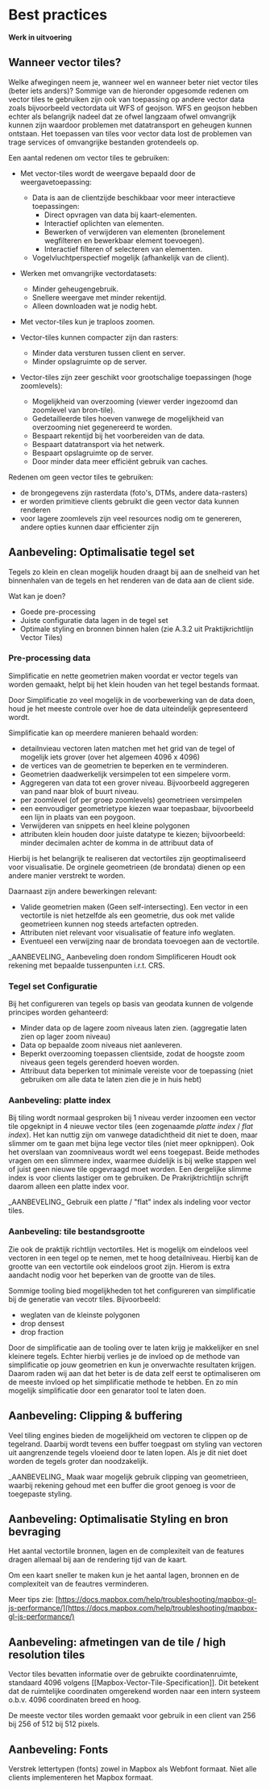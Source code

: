 # Best practices
**Werk in uitvoering**

## Wanneer vector tiles?

Welke afwegingen neem je, wanneer wel en wanneer beter niet vector tiles (beter iets 
anders)?
Sommige van de hieronder opgesomde redenen om vector tiles te gebruiken zijn ook van 
toepassing op andere vector data zoals bijvoorbeeld vectordata uit WFS of geojson. 
WFS en geojson hebben echter als belangrijk nadeel dat ze ofwel langzaam ofwel 
omvangrijk kunnen zijn waardoor problemen met datatransport en geheugen kunnen 
ontstaan. Het toepassen van tiles voor vector data lost de problemen van trage 
services of omvangrijke bestanden grotendeels op.

Een aantal redenen om vector tiles te gebruiken:

* Met vector-tiles wordt de weergave bepaald door de weergavetoepassing:
  * Data is aan de clientzijde beschikbaar voor meer interactieve toepassingen:
    * Direct opvragen van data bij kaart-elementen.
    * Interactief oplichten van elementen.
    * Bewerken of verwijderen van elementen (bronelement wegfilteren en bewerkbaar element toevoegen).
    * Interactief filteren of selecteren van elementen.
  * Vogelvluchtperspectief mogelijk (afhankelijk van de client).
* Werken met omvangrijke vectordatasets:
  * Minder geheugengebruik.
  * Snellere weergave met minder rekentijd.
  * Alleen downloaden wat je nodig hebt.

* Met vector-tiles kun je traploos zoomen.

* Vector-tiles kunnen compacter zijn dan rasters:
  * Minder data versturen tussen client en server.
  * Minder opslagruimte op de server.

* Vector-tiles zijn zeer geschikt voor grootschalige toepassingen (hoge zoomlevels):
  * Mogelijkheid van overzooming (viewer verder ingezoomd dan zoomlevel van bron-tile).
  * Gedetailleerde tiles hoeven vanwege de mogelijkheid van overzooming niet gegenereerd te worden.
  * Bespaart rekentijd bij het voorbereiden van de data.
  * Bespaart datatransport via het netwerk.
  * Bespaart opslagruimte op de server.
  * Door minder data meer efficiënt gebruik van caches.

Redenen om geen vector tiles te gebruiken:
*   de brongegevens zijn rasterdata (foto's, DTMs, andere data-rasters)
*   er worden primitieve clients gebruikt die geen vector data kunnen renderen
*   voor lagere zoomlevels zijn veel resources nodig om te genereren, andere opties kunnen daar efficienter zijn

## Aanbeveling: Optimalisatie tegel set

Tegels zo klein en clean mogelijk houden draagt bij aan de snelheid van het binnenhalen van de tegels en het renderen van de data aan de client side.

Wat kan je doen?

*   Goede pre-processing
*   Juiste configuratie data lagen in de tegel set
*   Optimale styling en bronnen binnen halen (zie A.3.2 uit Praktijkrichtlijn Vector Tiles)

### Pre-processing data

Simplificatie en nette geometrien maken voordat er vector tegels van worden gemaakt, helpt bij het klein houden van het tegel bestands formaat.

Door Simplificatie zo veel mogelijk in de voorbewerking van de data doen, houd je het meeste controle over hoe de data uiteindelijk gepresenteerd wordt.

Simplificatie kan op meerdere manieren behaald worden:

* detailnvieau vectoren laten matchen met het grid van de tegel of mogelijk iets grover (over het algemeen 4096 x 4096)  
* de vertices van de geometrien te beperken en te verminderen.
* Geometrien daadwerkelijk versimpelen tot een simpelere vorm.
* Aggregeren van data tot een grover niveau. Bijvoorbeeld aggregeren van pand naar blok of buurt niveau.
* per zoomlevel (of per groep zoomlevels) geometrieen versimpelen 
* een eenvoudiger geometrietype kiezen waar toepasbaar, bijvoorbeeld een lijn in plaats van een poygoon. 
*   Verwijderen van snippets en heel kleine polygonen
*   attributen klein houden door juiste datatype te kiezen; bijvoorbeeld: minder decimalen achter de komma in de attribuut data of

Hierbij is het belangrijk te realiseren dat vectortiles zijn geoptimaliseerd voor visualisatie. De orginele geometrieen
(de brondata) dienen op een andere manier verstrekt te worden.

Daarnaast zijn andere bewerkingen relevant: 
* Valide geometrien maken (Geen self-intersecting). Een vector in een vectortile is niet hetzelfde als een geometrie, dus ook met valide geometrieen kunnen nog steeds artefacten optreden.
* Attributen niet relevant voor visualisatie of feature info weglaten.
* Eventueel een verwijzing naar de brondata toevoegen aan de vectortile. 

<div class="informative">
_AANBEVELING_ Aanbeveling doen rondom Simplificeren
Houdt ook rekening met bepaalde tussenpunten i.r.t. CRS.
</div>

### Tegel set Configuratie

Bij het configureren van tegels op basis van geodata kunnen de volgende principes worden gehanteerd:
  
* Minder data op de lagere zoom niveaus laten zien. (aggregatie laten zien op lager zoom niveau)
*   Data op bepaalde zoom niveaus niet aanleveren.
*   Beperkt overzooming toepassen clientside, zodat de hoogste zoom niveaus geen tegels gerenderd hoeven worden.
*   Attribuut data beperken tot minimale vereiste voor de toepassing (niet gebruiken om alle data te laten zien die je in huis hebt)

### Aanbeveling: platte index
Bij tiling wordt normaal gesproken bij 1 niveau verder inzoomen een vector tile opgeknipt in 4 nieuwe vector tiles (een zogenaamde _platte index_ / _flat index_). Het kan nuttig zijn om vanwege datadichtheid dit niet te doen, maar slimmer om te gaan met bijna lege vector tiles (niet meer opknippen). Ook het overslaan van zoomniveaus wordt wel eens toegepast. Beide methodes vragen om een slimmere index, waarmee duidelijk is bij welke stappen wel of juist geen nieuwe tile opgevraagd moet worden. Een dergelijke slimme index is voor clients lastiger om te gebruiken. De Prakrijktrichtlijn schrijft daarom alleen een platte index voor.

<div class="advisement">
_AANBEVELING_ Gebruik een platte / "flat" index als indeling voor vector tiles.
</div>


### Aanbeveling: tile bestandsgrootte

Zie ook de praktijk richtlijn vectortiles. Het is mogelijk om eindeloos veel vectoren in een tegel op te nemen, met te hoog detailniveau. Hierbij kan de grootte van een vectortile ook eindeloos groot zijn. Hierom is extra aandacht nodig voor het beperken van de grootte van de tiles.  

Sommige tooling bied mogelijkheden tot het configureren van simplificatie bij de generatie van vecotr tiles. Bijvoorbeeld:
*   weglaten van de kleinste polygonen
*   drop densest
*   drop fraction

Door de simplificatie aan de tooling over te laten krijg je makkelijker en snel kleinere tegels. Echter hierbij verlies je de invloed op de methode van simplificatie op jouw geometrien en kun je onverwachte resultaten krijgen. Daarom raden wij aan dat het beter is de data zelf eerst te optimaliseren om de meeste invloed op het simplificatie methode te hebben. En zo min mogelijk simplificatie door een genarator tool te laten doen.

## Aanbeveling: Clipping & buffering

Veel tiling engines bieden de mogelijkheid om vectoren te clippen op de tegelrand. Daarbij wordt tevens een buffer toegpast
om styling van vectoren uit aangrenzende tegels vloeiend door te laten lopen. Als je dit niet doet worden de tegels groter 
dan noodzakelijk.

<div class="informative">
_AANBEVELING_ Maak waar mogelijk gebruik clipping van geometrieen, waarbij rekening gehoud met een buffer die 
groot genoeg is voor de toegepaste styling.  
</div>

## Aanbeveling: Optimalisatie Styling en bron bevraging

Het aantal vectortile bronnen, lagen en de complexiteit van de features dragen allemaal bij aan de rendering tijd van de kaart.

Om een kaart sneller te maken kun je het aantal lagen, bronnen en de complexiteit van de feautres verminderen.

Meer tips zie: [https://docs.mapbox.com/help/troubleshooting/mapbox-gl-js-performance/](https://docs.mapbox.com/help/troubleshooting/mapbox-gl-js-performance/)


## Aanbeveling: afmetingen van de tile / high resolution tiles
Vector tiles bevatten informatie over de gebruikte coordinatenruimte, standaard 4096 volgens [[Mapbox-Vector-Tile-Specification]]. Dit betekent dat de ruimtelijke coordinaten omgerekend worden naar een intern systeem o.b.v. 4096 coordinaten breed en hoog.

De meeste vector tiles worden gemaakt voor gebruik in een client van 256 bij 256 of 512 bij 512 pixels.


## Aanbeveling: Fonts

Verstrek lettertypen (fonts) zowel in Mapbox als Webfont formaat. Niet alle clients implementeren het Mapbox formaat. 